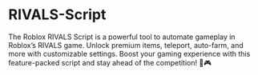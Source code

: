 # RIVALS-Script
The Roblox RIVALS Script is a powerful tool to automate gameplay in Roblox’s RIVALS game. Unlock premium items, teleport, auto-farm, and more with customizable settings. Boost your gaming experience with this feature-packed script and stay ahead of the competition! 🚀🎮

